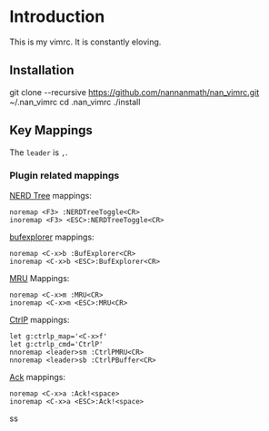 # Introduction

This is my vimrc. It is constantly eloving.

## Installation

git clone --recursive https://github.com/nannanmath/nan_vimrc.git ~/.nan_vimrc
    cd .nan_vimrc
./install

## Key Mappings

The `leader` is `,`.

### Plugin related mappings

[NERD Tree](https://github.com/scrooloose/nerdtree) mappings:

    noremap <F3> :NERDTreeToggle<CR>
    inoremap <F3> <ESC>:NERDTreeToggle<CR>

[bufexplorer](https://github.com/vim-scripts/bufexplorer.zip) mappings:

    noremap <C-x>b :BufExplorer<CR>
    inoremap <C-x>b <ESC>:BufExplorer<CR>

[MRU](http://www.vim.org/scripts/script.php?script_id=521) Mappings:

    noremap <C-x>m :MRU<CR>
    inoremap <C-x>m <ESC>:MRU<CR>

[CtrlP](https://github.com/kien/ctrlp.vim) mappings:
    
    let g:ctrlp_map='<C-x>f'
    let g:ctrlp_cmd='CtrlP'
    nnoremap <leader>sm :CtrlPMRU<CR>
    nnoremap <leader>sb :CtrlPBuffer<CR>

[Ack](https://github.com/mileszs/ack.vim) mappings:

    noremap <C-x>a :Ack!<space>
    inoremap <C-x>a <ESC>:Ack!<space>

ss



    
